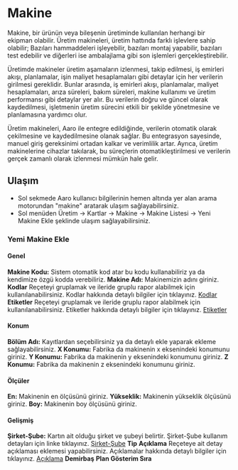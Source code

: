 
# Makine

Makine, bir ürünün veya bileşenin üretiminde kullanılan herhangi bir ekipman olabilir. 
Üretim makineleri, üretim hattında farklı işlevlere sahip olabilir; 
Bazıları hammaddeleri işleyebilir, bazıları montaj yapabilir, bazıları test edebilir ve diğerleri ise ambalajlama gibi son işlemleri gerçekleştirebilir.

Üretimde makineler üretim aşamaların izlenmesi, takip edilmesi, iş emirleri akışı, planlamalar, işin maliyet hesaplamaları gibi detaylar için her verilerin girilmesi gereklidir. 
Bunlar arasında, iş emirleri akışı, planlamalar, maliyet hesaplamaları, arıza süreleri, bakım süreleri, makine kullanımı ve üretim performansı gibi detaylar yer alır. 
Bu verilerin doğru ve güncel olarak kaydedilmesi, işletmenin üretim sürecini etkili bir şekilde yönetmesine ve planlamasına yardımcı olur.

Üretim makineleri, Aaro ile entegre edildiğinde, verilerin otomatik olarak çekilmesine ve kaydedilmesine olanak sağlar. 
Bu entegrasyon sayesinde, manuel giriş gereksinimi ortadan kalkar ve verimlilik artar. 
Ayrıca, üretim makinelerine cihazlar takılarak, bu süreçlerin otomatikleştirilmesi ve verilerin gerçek zamanlı olarak izlenmesi mümkün hale gelir.

## Ulaşım 

- Sol sekmede Aaro kullanıcı bilgilerinin hemen altında yer alan arama motorundan "makine" aratarak ulaşım sağlayabilirsiniz.
- Sol menüden Üretim -> Kartlar -> Makine -> Makine Listesi -> Yeni Makine Ekle şeklinde ulaşım sağlayabilirsiniz.

### Yemi Makine Ekle 

#### Genel

**Makine Kodu:** Sistem otomatik kod atar bu kodu kullanabiliriz ya da kendimize özgü kodda verebiliriz.
**Makine Adı:** Makinemizin adını giriniz.
**Kodlar** Reçeteyi gruplamak ve ileride gruplu rapor alabilmek için kullanılanabilirsiniz. Kodlar hakkında detaylı bilgiler için tıklayınız. [Kodlar](/TemelOzellikler/Kodlar.md "Kodlar")
**Etiketler** Reçeteyi gruplamak ve ileride gruplu rapor alabilmek için kullanılanabilirsiniz. Etiketler hakkında detaylı bilgiler için tıklayınız. [Etiketler](/TemelOzellikler/Etiketler.md "Etiketler")

#### Konum 

**Bölüm Adı:** Kayıtlardan seçebilirsiniz ya da detaylı ekle yaparak ekleme sağlayabilirsiniz.
**X Konumu:** Fabrika da makinenin x eksenindeki konumunu giriniz.
**Y Konumu:** Fabrika da makinenin y eksenindeki konumunu giriniz.
**Z Konumu:** Fabrika da makinenin z eksenindeki konumunu giriniz.

#### Ölçüler 

**En:** Makinenin en ölçüsünü giriniz.
**Yükseklik:** Makinenin yükseklik ölçüsünü giriniz.
**Boy:** Makinenin boy ölçüsünü giriniz.

#### Gelişmiş

**Şirket-Şube:** Kartın ait olduğu şirket ve şubeyi belirtir. Şirket-Şube kullanım detayları için linke tıklayınız. [Şirket-Şube](/TemelOzellikler/SirketSubeKart.md "Şirket-Şube")
**Tip** 
**Açıklama** Reçeteye ait detay açıklaması eklemesi yapabilirsiniz. Açıklamalar hakkında detaylı bilgiler için tıklayınız. [Açıklama](/TemelOzellikler/Aciklama.md "Açıklama")
**Demirbaş**
**Plan Gösterim Sıra**

